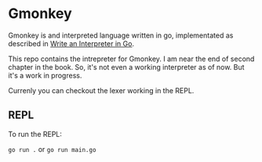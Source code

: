 
# Gmonkey

Gmonkey is and interpreted language written in go, implementated as described in [Write an Interpreter in Go](https://interpreterbook.com).

This repo contains the intrepreter for Gmonkey. I am near the end of second chapter in the book. So, it's not even a working interpreter as of now. But it's a work in progress.

Currenly you can checkout the lexer working in the REPL.

## REPL

To run the REPL:

` go run . ` or `go run main.go`
